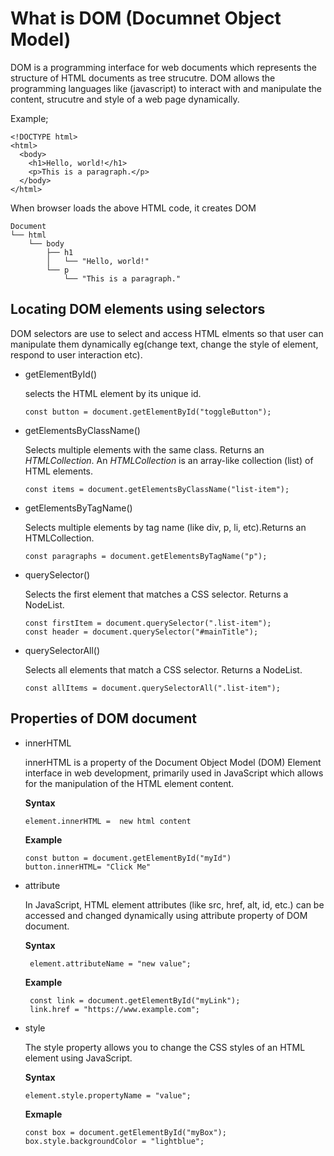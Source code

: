 # What is DOM (Documnet Object Model)

DOM is a programming interface for web documents which represents the structure of HTML documents as tree strucutre. DOM allows the programming languages like (javascript) to interact with and manipulate the content, strucutre and style of a web page dynamically. 

Example;

```
<!DOCTYPE html>
<html>
  <body>
    <h1>Hello, world!</h1>
    <p>This is a paragraph.</p>
  </body>
</html>

```

When browser loads the above HTML code, it creates DOM

```
Document
└── html
    └── body
        ├── h1
        │   └── "Hello, world!"
        └── p
            └── "This is a paragraph."

```

## Locating DOM elements using selectors

DOM selectors are use to select and access HTML elments so that user can manipulate them dynamically eg(change text, change the style of element, respond to user interaction etc).

* getElementById()

    selects the HTML element by its unique id. 

    ```
    const button = document.getElementById("toggleButton");
    ```

* getElementsByClassName()

    Selects multiple elements with the same class. Returns an *HTMLCollection*. An *HTMLCollection* is an array-like collection (list) of HTML elements.

    ```
    const items = document.getElementsByClassName("list-item");
    ```

* getElementsByTagName()

    Selects multiple elements by tag name (like div, p, li, etc).Returns an HTMLCollection.

    ```
    const paragraphs = document.getElementsByTagName("p");
    ```

* querySelector() 

    Selects the first element that matches a CSS selector. Returns a NodeList.

    ```
    const firstItem = document.querySelector(".list-item");
    const header = document.querySelector("#mainTitle");
    ```

* querySelectorAll()

    Selects all elements that match a CSS selector. Returns a NodeList.

    ```
    const allItems = document.querySelectorAll(".list-item");
    ```

## Properties of DOM document

* innerHTML

    innerHTML is a property of the Document Object Model (DOM) Element interface in web development, primarily used in JavaScript which allows for the manipulation of the HTML element content.

    **Syntax**

    ```
    element.innerHTML =  new html content
    ``` 

    **Example** 

    ```
    const button = document.getElementById("myId")
    button.innerHTML= "Click Me"
    ```

* attribute

   In JavaScript, HTML element attributes (like src, href, alt, id, etc.) can be accessed and changed dynamically using attribute property of DOM document.

   **Syntax** 

   ```
    element.attributeName = "new value";
   ```

   **Example** 

   ```
    const link = document.getElementById("myLink");
    link.href = "https://www.example.com";
   ```

* style 

    The style property allows you to change the CSS styles of an HTML element using JavaScript.

    **Syntax** 

    ```
    element.style.propertyName = "value";
    ```

    **Exmaple** 

    ```
    const box = document.getElementById("myBox");
    box.style.backgroundColor = "lightblue"; 
    ```


